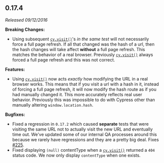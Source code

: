 ## 0.17.4

_Released 09/12/2016_

**Breaking Changes:**

- Using subsequent [`cy.visit()`](/api/commands/visit)'s _in the same test_ will
  not necessarily force a full page refresh. If all that changed was the hash of
  a url, then the hash changes will take affect **without** a full page refresh.
  This matches the behavior of a real browser. Previously
  [`cy.visit()`](/api/commands/visit) always forced a full page refresh and this
  was not correct.

**Features:**

- Using [`cy.visit()`](/api/commands/visit) now acts _exactly_ how modifying the
  URL in a real browser works. This means that if you visit a url with a hash in
  it, instead of forcing a full page refresh, it will now modify the hash route
  as if you had manually changed it. This more accurately reflects real user
  behavior. Previously this was impossible to do with Cypress other than
  manually altering `window.location.hash`.

**Bugfixes:**

- Fixed a regression in `0.17.2` which caused **separate** tests that were
  visiting the same URL not to actually visit the new URL and eventually time
  out. We've updated some of our internal QA processes around this because we
  rarely have regressions and they are a pretty big deal. Fixes
  [#225](https://github.com/cypress-io/cypress/issues/225).
- Fixed displaying `(null)` contentType when a
  [`cy.visit()`](/api/commands/visit) returned a `404` status code. We now only
  display `contentType` when one exists.
